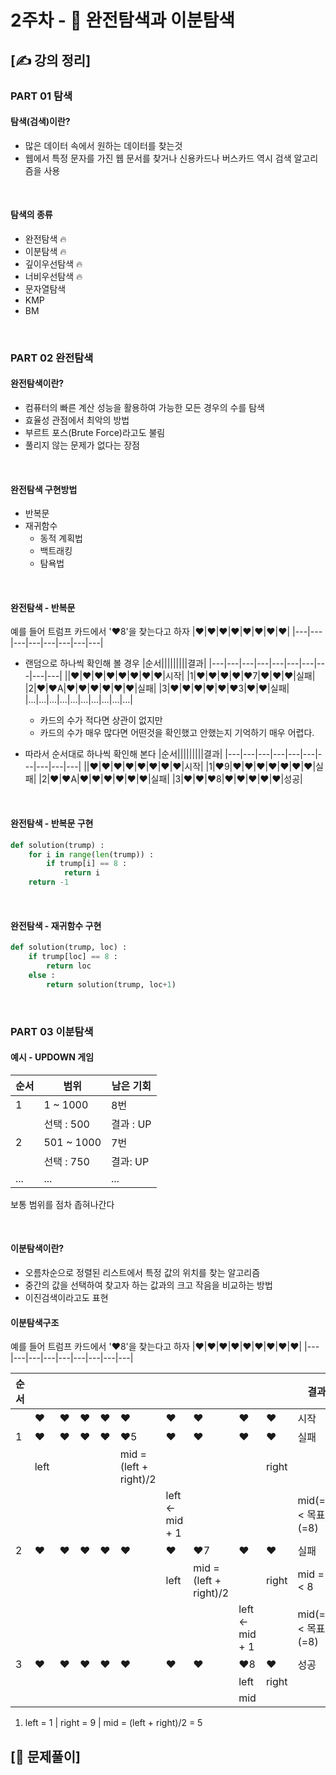 # 2주차 - 🔎 완전탐색과 이분탐색

## [✍ 강의 정리]

### PART 01 탐색

#### 탐색(검색)이란?
- 많은 데이터 속에서 원하는 데이터를 찾는것
- 웹에서 특정 문자를 가진 웹 문서를 찾거나 신용카드나 버스카드 역시 검색 알고리즘을 사용

<br/>

#### 탐색의 종류
- 완전탐색 🔥
- 이분탐색 🔥
- 깊이우선탐색 🔥
- 너비우선탐색 🔥
- 문자열탐색
- KMP
- BM

<br/>

### PART 02 완전탐색

#### 완전탐색이란?
- 컴퓨터의 빠른 계산 성능을 활용하여 가능한 모든 경우의 수를 탐색
- 효율성 관점에서 최악의 방법
- 부르트 포스(Brute Force)라고도 불림
- 풀리지 않는 문제가 없다는 장점

<br/>

#### 완전탐색 구현방법
- 반복문
- 재귀함수
	- 동적 계획법
	- 백트래킹
	- 탐욕법

<br/>

#### 완전탐색 - 반복문
예를 들어 트럼프 카드에서 '❤️8'을 찾는다고 하자
|❤️|❤️|❤️|❤️|❤️|❤️|❤️|❤️|
|---|---|---|---|---|---|---|---|

- 랜덤으로 하나씩 확인해 볼 경우 
    |순서|||||||||결과|
    |---|---|---|---|---|---|---|---|---|---|
    ||❤️|❤️|❤️|❤️|❤️|❤️|❤️|❤️|시작|
    |1|❤️|❤️|❤️|❤️|❤️7|❤️|❤️|❤️|실패|
    |2|❤️|❤️A|❤️|❤️|❤️|❤️|❤️|❤️|실패|
    |3|❤️|❤️|❤️|❤️|❤️|❤️3|❤️|❤️|실패|
    |...|...|...|...|...|...|...|...|...|...|
	- 카드의 수가 적다면 상관이 없지만
	- 카드의 수가 매우 많다면 어떤것을 확인했고 안했는지 기억하기 매우 어렵다.

- 따라서 순서대로 하나씩 확인해 본다
    |순서|||||||||결과|
    |---|---|---|---|---|---|---|---|---|---|
    ||❤️|❤️|❤️|❤️|❤️|❤️|❤️|❤️|시작|
    |1|❤️9|❤️|❤️|❤️|❤️|❤️|❤️|❤️|실패|
    |2|❤️|❤️A|❤️|❤️|❤️|❤️|❤️|❤️|실패|
    |3|❤️|❤️|❤️8|❤️|❤️|❤️|❤️|❤️|성공|

<br/>

#### 완전탐색 - 반복문 구현
```python
def solution(trump) :
	for i in range(len(trump)) :
		if trump[i] == 8 :
			return i
	return -1
```

<br/>

#### 완전탐색 - 재귀함수 구현
```python
def solution(trump, loc) :
	if trump[loc] == 8 :
		return loc
	else :
		return solution(trump, loc+1)
```

<br/>

### PART 03 이분탐색

#### 예시 - UPDOWN 게임
|순서|범위|남은 기회|
|---|---|---|
|1|1 ~ 1000|8번|
||선택 : 500|결과 : UP|
|2|501 ~ 1000|7번|
||선택 : 750|결과: UP|
|...|...|...|

보통 범위를 점차 좁혀나간다

<br/>

#### 이분탐색이란?
- 오름차순으로 정렬된 리스트에서 특정 값의 위치를 찾는 알고리즘
- 중간의 값을 선택하여 찾고자 하는 값과의 크고 작음을 비교하는 방법
- 이진검색이라고도 표현

#### 이분탐색구조
예를 들어 트럼프 카드에서 '❤️8'을 찾는다고 하자
|❤️|❤️|❤️|❤️|❤️|❤️|❤️|❤️|❤️|
|---|---|---|---|---|---|---|---|---|


|순서||||||||||결과|
|---|---|---|---|---|---|---|---|---|---|---|
||❤️|❤️|❤️|❤️|❤️|❤️|❤️|❤️|❤️|시작|
|1|❤️|❤️|❤️|❤️|❤️5|❤️|❤️|❤️|❤️|실패|
||left||||mid = (left + right)/2||||right||
|||||||left <- mid + 1||||mid(=5) < 목표값(=8)|
|2|❤️|❤️|❤️|❤️|❤️|❤️|❤️7|❤️|❤️|실패|
|||||||left|mid = (left + right)/2||right|mid = 5 < 8|
|||||||||left <- mid + 1||mid(=7) < 목표값(=8)|
|3|❤️|❤️|❤️|❤️|❤️|❤️|❤️|❤️8|❤️|성공|
|||||||||left|right||
|||||||||mid|||

1) left = 1 | right = 9 | mid = (left + right)/2 = 5

## [🥇 문제풀이]